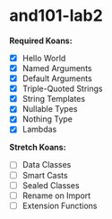 # and101-lab2

**Required Koans:**
- [x] Hello World
- [x] Named Arguments
- [x] Default Arguments
- [x] Triple-Quoted Strings
- [x] String Templates
- [x] Nullable Types
- [x] Nothing Type
- [x] Lambdas

**Stretch Koans:**
- [ ] Data Classes
- [ ] Smart Casts
- [ ] Sealed Classes
- [ ] Rename on Import
- [ ] Extension Functions
